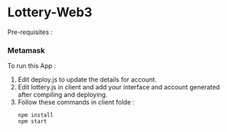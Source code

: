 # Lottery-Web3

Pre-requisites :
### Metamask 

To run this App :
1. Edit deploy.js to update the details for account.
2. Edit lottery.js in client and add your interface and account generated after compiling and deploying.
3. Follow these commands in client folde :
   ```
   npm install
   npm start
   ```
